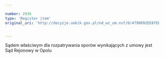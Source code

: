 ```yaml
---

number: 2936
type: 'Register item'
original_uri: 'http://decyzje.uokik.gov.pl/nd_wz_um.nsf/0/4790092EE87EE8B1C12579B4003D1DB7?OpenDocument'


---
```


Sądem właściwym dla rozpatrywania sporów wynikających z umowy jest Sąd Rejonowy w Opolu
